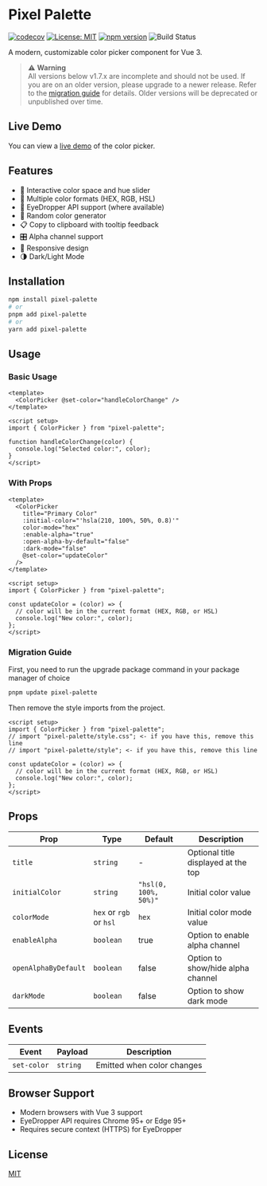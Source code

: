 # Pixel Palette

[![codecov](https://codecov.io/github/dev-murphy/pixel-palette/graph/badge.svg?token=2AYYX2K3KD)](https://codecov.io/github/dev-murphy/pixel-palette) [![License: MIT](https://img.shields.io/badge/License-MIT-yellow.svg)](https://opensource.org/licenses/MIT) [![npm version](https://d25lcipzij17d.cloudfront.net/badge.svg?c=eyJhbGciOiJub25lIn0.eyJiIjp7IngiOmZhbHNlLCJ0IjoidjZlIiwibCI6Im5wbSBwYWNrYWdlIiwiciI6IjEuNy4yIn19)](https://badge.fury.io/js/pixel-palette) ![Build Status](https://github.com/dev-murphy/pixel-palette/actions/workflows/deploy.yml/badge.svg)

A modern, customizable color picker component for Vue 3.

> ⚠️ **Warning**  
> All versions below v1.7.x are incomplete and should not be used. If you are on an older version, please upgrade to a newer release. Refer to the [migration guide](#migration-guide) for details. Older versions will be deprecated or unpublished over time.

## Live Demo

You can view a [live demo](https://dev-murphy.github.io/pixel-palette/) of the color picker.

## Features

- 🎨 Interactive color space and hue slider
- 🔢 Multiple color formats (HEX, RGB, HSL)
- 🎯 EyeDropper API support (where available)
- 🎲 Random color generator
- 📋 Copy to clipboard with tooltip feedback
- 🎛️ Alpha channel support
- 📱 Responsive design
- 🌗 Dark/Light Mode

## Installation

```bash
npm install pixel-palette
# or
pnpm add pixel-palette
# or
yarn add pixel-palette
```

## Usage

### Basic Usage

```vue
<template>
  <ColorPicker @set-color="handleColorChange" />
</template>

<script setup>
import { ColorPicker } from "pixel-palette";

function handleColorChange(color) {
  console.log("Selected color:", color);
}
</script>
```

### With Props

```vue
<template>
  <ColorPicker
    title="Primary Color"
    :initial-color="'hsla(210, 100%, 50%, 0.8)'"
    color-mode="hex"
    :enable-alpha="true"
    :open-alpha-by-default="false"
    :dark-mode="false"
    @set-color="updateColor"
  />
</template>

<script setup>
import { ColorPicker } from "pixel-palette";

const updateColor = (color) => {
  // color will be in the current format (HEX, RGB, or HSL)
  console.log("New color:", color);
};
</script>
```

### Migration Guide

First, you need to run the upgrade package command in your package manager of choice

```sh
pnpm update pixel-palette
```

Then remove the style imports from the project.

```vue
<script setup>
import { ColorPicker } from "pixel-palette";
// import "pixel-palette/style.css"; <- if you have this, remove this line
// import "pixel-palette/style"; <- if you have this, remove this line

const updateColor = (color) => {
  // color will be in the current format (HEX, RGB, or HSL)
  console.log("New color:", color);
};
</script>
```

## Props

| Prop                 | Type                    | Default               | Description                         |
| -------------------- | ----------------------- | --------------------- | ----------------------------------- |
| `title`              | `string`                | -                     | Optional title displayed at the top |
| `initialColor`       | `string`                | `"hsl(0, 100%, 50%)"` | Initial color value                 |
| `colorMode`          | `hex` or `rgb` or `hsl` | `hex`                 | Initial color mode value            |
| `enableAlpha`        | `boolean`               | true                  | Option to enable alpha channel      |
| `openAlphaByDefault` | `boolean`               | false                 | Option to show/hide alpha channel   |
| `darkMode`           | `boolean`               | false                 | Option to show dark mode            |

## Events

| Event       | Payload  | Description                |
| ----------- | -------- | -------------------------- |
| `set-color` | `string` | Emitted when color changes |

## Browser Support

- Modern browsers with Vue 3 support
- EyeDropper API requires Chrome 95+ or Edge 95+
- Requires secure context (HTTPS) for EyeDropper

## License

[MIT](/LICENSE)
